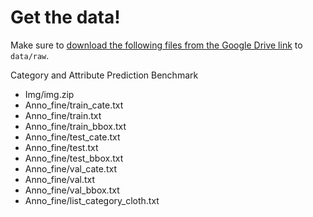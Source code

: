 # Get the data!
Make sure to [download the following files from the Google Drive link](https://mmlab.ie.cuhk.edu.hk/projects/DeepFashion/AttributePrediction.html) to `data/raw`.

Category and Attribute Prediction Benchmark
- Img/img.zip
- Anno_fine/train_cate.txt
- Anno_fine/train.txt
- Anno_fine/train_bbox.txt
- Anno_fine/test_cate.txt
- Anno_fine/test.txt
- Anno_fine/test_bbox.txt
- Anno_fine/val_cate.txt
- Anno_fine/val.txt
- Anno_fine/val_bbox.txt
- Anno_fine/list_category_cloth.txt